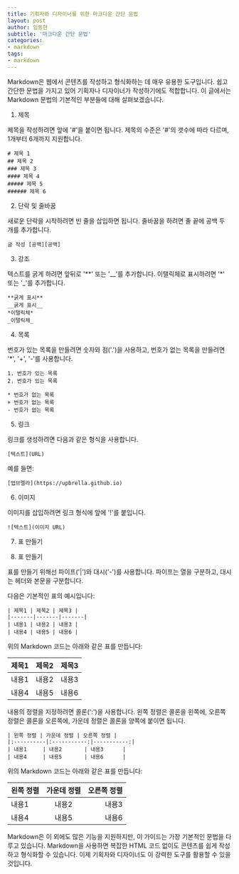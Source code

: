 ```yaml
---
title: 기획자와 디자이너를 위한 마크다운 간단 문법
layout: post
author: 임동현
subtitle: '마크다운 간단 문법'
categories:
- markdown
tags:
- markdown
---
```



Markdown은 웹에서 콘텐츠를 작성하고 형식화하는 데 매우 유용한 도구입니다. 쉽고 간단한 문법을 가지고 있어 기획자나 디자이너가 작성하기에도 적합합니다. 이 글에서는 Markdown 문법의 기본적인 부분들에 대해 살펴보겠습니다.

1. 제목

제목을 작성하려면 앞에 '#'을 붙이면 됩니다. 제목의 수준은 '#'의 갯수에 따라 다르며, 1개부터 6개까지 지원합니다.

```
# 제목 1
## 제목 2
### 제목 3
#### 제목 4
##### 제목 5
###### 제목 6
```
2. 단락 및 줄바꿈

새로운 단락을 시작하려면 빈 줄을 삽입하면 됩니다. 줄바꿈을 하려면 줄 끝에 공백 두 개를 추가합니다.

```
글 작성 [공백][공백]
```


3. 강조

텍스트를 굵게 하려면 앞뒤로 '**' 또는 '__'를 추가합니다. 이탤릭체로 표시하려면 '*' 또는 '_'를 추가합니다.

```
**굵게 표시**
__굵게 표시__
*이탤릭체*
_이탤릭체_
```

4. 목록

번호가 있는 목록을 만들려면 숫자와 점('.')을 사용하고, 번호가 없는 목록을 만들려면 '*', '+', '-'를 사용합니다.


```
1. 번호가 있는 목록
2. 번호가 있는 목록

* 번호가 없는 목록
+ 번호가 없는 목록
- 번호가 없는 목록
```

5. 링크

링크를 생성하려면 다음과 같은 형식을 사용합니다.


```
[텍스트](URL)
```
예를 들면:


```
[업브렐라](https://upbrella.github.io)

```
6. 이미지

이미지를 삽입하려면 링크 형식에 앞에 '!'를 붙입니다.


```
![텍스트](이미지 URL)
```

7. 표 만들기

1. 표 만들기

표를 만들기 위해선 파이프('|')와 대시('-')를 사용합니다. 파이프는 열을 구분하고, 대시는 헤더와 본문을 구분합니다.

다음은 기본적인 표의 예시입니다:

```
| 제목1 | 제목2 | 제목3 |
|-------|-------|-------|
| 내용1 | 내용2 | 내용3 |
| 내용4 | 내용5 | 내용6 |
```

위의 Markdown 코드는 아래와 같은 표를 만듭니다:

| 제목1 | 제목2 | 제목3 |
|-------|-------|-------|
| 내용1 | 내용2 | 내용3 |
| 내용4 | 내용5 | 내용6 |

내용의 정렬을 지정하려면 콜론(':')을 사용합니다. 왼쪽 정렬은 콜론을 왼쪽에, 오른쪽 정렬은 콜론을 오른쪽에, 가운데 정렬은 콜론을 양쪽에 붙이면 됩니다.

```
| 왼쪽 정렬 | 가운데 정렬 | 오른쪽 정렬 |
|:----------|:-----------:|-----------:|
| 내용1     | 내용2       | 내용3      |
| 내용4     | 내용5       | 내용6      |
```
위의 Markdown 코드는 아래와 같은 표를 만듭니다:

| 왼쪽 정렬 | 가운데 정렬 | 오른쪽 정렬 |
|:----------|:-----------:|-----------:|
| 내용1     | 내용2       | 내용3      |
| 내용4     | 내용5       | 내용6      |



Markdown은 이 외에도 많은 기능을 지원하지만, 이 가이드는 가장 기본적인 문법을 다루고 있습니다. Markdown을 사용하면 복잡한 HTML 코드 없이도 콘텐츠를 쉽게 작성하고 형식화할 수 있습니다. 이제 기획자와 디자이너도 이 강력한 도구를 활용할 수 있을 것입니다.

